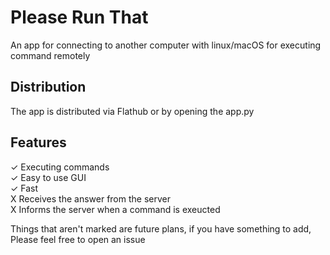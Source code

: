 # Please Run That
An app for connecting to another computer with linux/macOS for executing command remotely

## Distribution
The app is distributed via Flathub or by opening the app.py

## Features
✓ Executing commands <br>
✓ Easy to use GUI <br>
✓ Fast <br>
X Receives the answer from the server <br>
X Informs the server when a command is exeucted <br>

Things that aren't marked are future plans, if you have something to add, Please feel free to open an issue
